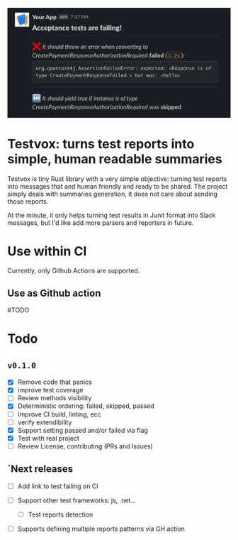 <p align="center">
  <img src='./images/sample.png'/>
</p>

# Testvox: turns test reports into simple, human readable summaries

Testvox is tiny Rust library with a very simple objective: turning test reports into messages that and human friendly and ready to be shared.
The project simply deals with summaries generation, it does not care about sending those reports.

At the minute, it only helps turning test results in Junit format into Slack messages, but I'd like add more parsers and reporters in future.

# Use within CI

Currently, only Github Actions are supported.

## Use as Github action

#TODO


# Todo
## `v0.1.0`
  - [x] Remove code that panics
  - [x] improve test coverage
  - [ ] Review methods visibility
  - [x] Deterministic ordering: failed, skipped, passed
  - [ ] Improve CI build, linting, ecc
  - [ ] verify extendibility 
  - [x] Support setting passed and/or failed via flag
  - [x] Test with real project
  - [ ] Review License, contributing (PRs and Issues)

## `Next releases
  - [ ] Add link to test failing on CI
  - [ ] Support other test frameworks: js, .net...
    - [ ] Test reports detection
  - [ ] Supports defining multiple reports patterns via GH action

